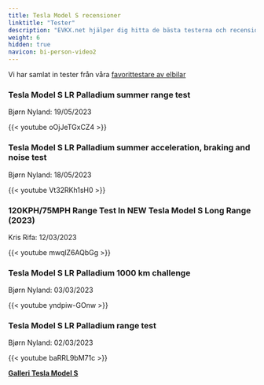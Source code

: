 ```yaml
---
title: Tesla Model S recensioner
linktitle: "Tester"
description: "EVKX.net hjälper dig hitta de bästa testerna och recensionerna av denna modell."
weight: 6
hidden: true
navicon: bi-person-video2
---
```

Vi har samlat in tester från våra [favorittestare av elbilar](../../../../../guides/evreviewers/)

<div class="container text-center shadow p-2 pe-4 mb-5 bg-body-tertiary rounded border">
<h3>Tesla Model S LR Palladium summer range test</h3>
<p>Bjørn Nyland: 19/05/2023</p>

{{< youtube oOjJeTGxCZ4 >}}

</div>
<div class="container text-center shadow p-2 pe-4 mb-5 bg-body-tertiary rounded border">
<h3>Tesla Model S LR Palladium summer acceleration, braking and noise test</h3>
<p>Bjørn Nyland: 18/05/2023</p>

{{< youtube Vt32RKh1sH0 >}}

</div>
<div class="container text-center shadow p-2 pe-4 mb-5 bg-body-tertiary rounded border">
<h3>120KPH/75MPH Range Test In NEW Tesla Model S Long Range (2023)</h3>
<p>Kris Rifa: 12/03/2023</p>

{{< youtube mwqlZ6AQbGg >}}

</div>
<div class="container text-center shadow p-2 pe-4 mb-5 bg-body-tertiary rounded border">
<h3>Tesla Model S LR Palladium 1000 km challenge</h3>
<p>Bjørn Nyland: 03/03/2023</p>

{{< youtube yndpiw-GOnw >}}

</div>
<div class="container text-center shadow p-2 pe-4 mb-5 bg-body-tertiary rounded border">
<h3>Tesla Model S LR Palladium range test</h3>
<p>Bjørn Nyland: 02/03/2023</p>

{{< youtube baRRL9bM71c >}}

</div>
<div class="mt-3 mb-3">
<a href="../gallery/" class="text-decoration-none text-black">
<strong><i class="bi-arrow-left"></i>Galleri  </strong>
</a>
<a href="../" class="text-decoration-none text-black float-end">
<strong>Tesla Model S <i class="bi-arrow-right"></i></strong>
</a>
</div>
